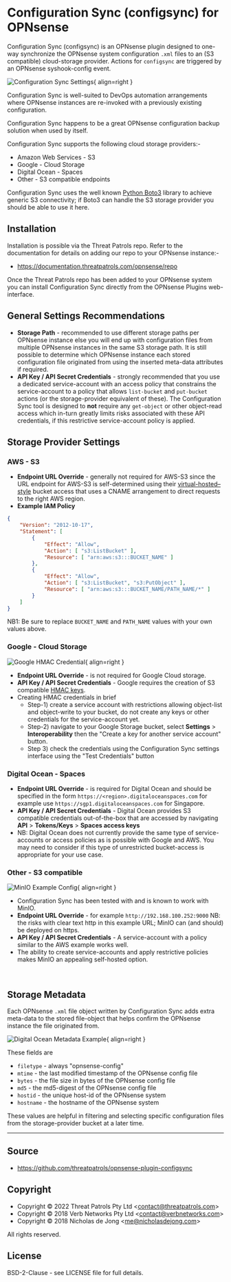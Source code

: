 # Configuration Sync (configsync) for OPNsense
Configuration Sync (configsync) is an OPNsense plugin designed to one-way 
synchronize the OPNsense system configuration `.xml` files to an (S3 
compatible) cloud-storage provider.  Actions for `configsync` are triggered 
by an OPNsense syshook-config event.

![Configuration Sync Settings](assets/configsync-screenshot01.png){ align=right }

Configuration Sync is well-suited to DevOps automation arrangements where OPNsense
instances are re-invoked with a previously existing configuration.

Configuration Sync happens to be a great OPNsense configuration backup solution when 
used by itself.

Configuration Sync supports the following cloud storage providers:-

 * Amazon Web Services - S3
 * Google - Cloud Storage
 * Digital Ocean - Spaces
 * Other - S3 compatible endpoints

Configuration Sync uses the well known [Python Boto3](https://boto3.amazonaws.com/v1/documentation/api/latest/index.html) 
library to achieve generic S3 connectivity; if Boto3 can handle the S3 storage provider 
you should be able to use it here.

## Installation
Installation is possible via the Threat Patrols repo.  Refer to the documentation 
for details on adding our repo to your OPNsense instance:-

 * https://documentation.threatpatrols.com/opnsense/repo

Once the Threat Patrols repo has been added to your OPNsense system you can install 
Configuration Sync directly from the OPNsense Plugins web-interface.

## General Settings Recommendations
 * __Storage Path__ - recommended to use different storage paths per OPNsense instance 
   else you will end up with configuration files from multiple OPNsense instances in the 
   same S3 storage path.  It is still possible to determine which OPNsense instance each 
   stored configuration file originated from using the inserted meta-data attributes if
   required.
 * __API Key / API Secret Credentials__ - strongly recommended that you use a dedicated 
   service-account with an access policy that constrains the service-account to a policy
   that allows `list-bucket` and `put-bucket` actions (or the storage-provider equivalent 
   of these).  The Configuration Sync tool is designed to __not__ require any `get-object` 
   or other object-read access which in-turn greatly limits risks associated with these 
   API credentials, if this restrictive service-account policy is applied.

## Storage Provider Settings
### AWS - S3
 * __Endpoint URL Override__ - generally not required for AWS-S3 since the URL endpoint
   for AWS-S3 is self-determined using their [virtual-hosted–style](https://docs.aws.amazon.com/AmazonS3/latest/userguide/access-bucket-intro.html) 
   bucket access that uses a CNAME arrangement to direct requests to the right AWS region.
 * __Example IAM Policy__
```json
{
    "Version": "2012-10-17",
    "Statement": [
        {
            "Effect": "Allow",
            "Action": [ "s3:ListBucket" ],
            "Resource": [ "arn:aws:s3:::BUCKET_NAME" ]
        },
        {
            "Effect": "Allow",
            "Action": [ "s3:ListBucket", "s3:PutObject" ],
            "Resource": [ "arn:aws:s3:::BUCKET_NAME/PATH_NAME/*" ]
        }
    ]
}
```
NB1: Be sure to replace `BUCKET_NAME` and `PATH_NAME` values with your own values above.

### Google - Cloud Storage
![Google HMAC Credential](assets/google-hmac-credential01.png){ align=right }

  * __Endpoint URL Override__ - is not required for Google Cloud storage.
  * __API Key / API Secret Credentials__ - Google requires the creation of S3 compatible 
    [HMAC keys](https://cloud.google.com/storage/docs/authentication/hmackeys).
  * Creating HMAC credentials in brief
    * Step-1) create a service account with restrictions allowing object-list and object-write
      to your bucket, do not create any keys or other credentials for the service-account yet.
    * Step-2) navigate to your Google Storage bucket, select __Settings__ > __Interoperability__ then 
      the "Create a key for another service account" button.
    * Step 3) check the credentials using the Configuration Sync settings interface using
      the "Test Credentials" button

### Digital Ocean - Spaces

  * __Endpoint URL Override__ - is required for Digital Ocean and should be specified in the
    form `https://<region>.digitaloceanspaces.com` for example use `https://sgp1.digitaloceanspaces.com` for 
    Singapore.
  * __API Key / API Secret Credentials__ - Digital Ocean provides S3 compatible credentials
    out-of-the-box that are accessed by navigating __API__ > __Tokens/Keys__ > __Spaces access keys__
  * NB: Digital Ocean does not currently provide the same type of service-accounts or access 
    policies as is possible with Google and AWS.  You may need to consider if this type of
    unrestricted bucket-access is appropriate for your use case.

### Other - S3 compatible
![MinIO Example Config](assets/minio-example01.png){ align=right }

  * Configuration Sync has been tested with and is known to work with MinIO. 
  * __Endpoint URL Override__ - for example `http://192.168.100.252:9000`  NB: the risks with
    clear text http in this example URL; MinIO can (and should) be deployed on https.
  * __API Key / API Secret Credentials__ - A service-account with a policy similar to the AWS
    example works well.
  * The ability to create service-accounts and apply restrictive policies makes MinIO
    an appealing self-hosted option.

<br>

## Storage Metadata

Each OPNsense `.xml` file object written by Configuration Sync adds extra meta-data to the 
stored file-object that helps confirm the OPNsense instance the file originated from.

![Digital Ocean Metadata Example](assets/digitalocean-metadata-example01.png){ align=right }

These fields are

 * `filetype` - always "opnsense-config"
 * `mtime` - the last modified timestamp of the OPNsense config file
 * `bytes` - the file size in bytes of the OPNsense config file
 * `md5` - the md5-digest of the OPNsense config file
 * `hostid` - the unique host-id of the OPNsense system
 * `hostname` - the hostname of the OPNsense system

These values are helpful in filtering and selecting specific configuration files from the 
storage-provider bucket at a later time.

---

## Source
 * https://github.com/threatpatrols/opnsense-plugin-configsync

## Copyright
* Copyright &copy; 2022 Threat Patrols Pty Ltd &lt;contact@threatpatrols.com&gt;
* Copyright &copy; 2018 Verb Networks Pty Ltd &lt;contact@verbnetworks.com&gt;
* Copyright &copy; 2018 Nicholas de Jong &lt;me@nicholasdejong.com&gt;

All rights reserved.

## License
BSD-2-Clause - see LICENSE file for full details.
